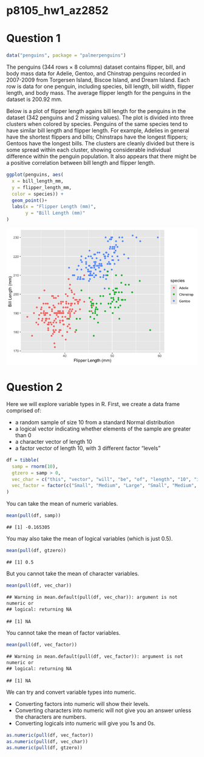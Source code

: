 p8105_hw1_az2852
================

# Question 1

``` r
data("penguins", package = "palmerpenguins")
```

The penguins (344 rows × 8 columns) dataset contains flipper, bill, and
body mass data for Adelie, Gentoo, and Chinstrap penguins recorded in
2007-2009 from Torgersen Island, Biscoe Island, and Dream Island. Each
row is data for one penguin, including species, bill length, bill width,
flipper length, and body mass. The average flipper length for the
penguins in the dataset is 200.92 mm.

Below is a plot of flipper length agains bill length for the penguins in
the dataset (342 penguins and 2 missing values). The plot is divided
into three clusters when colored by species. Penguins of the same
species tend to have similar bill length and flipper length. For
example, Adelies in general have the shortest flippers and bills;
Chinstraps have the longest flippers; Gentoos have the longest bills.
The clusters are cleanly divided but there is some spread within each
cluster, showing considerable individual difference within the penguin
population. It also appears that there might be a positive correlation
between bill length and flipper length.

``` r
ggplot(penguins, aes(
  x = bill_length_mm,
  y = flipper_length_mm, 
  color = species)) + 
  geom_point()+
  labs(x = "Flipper Length (mm)", 
       y = "Bill Length (mm)" 
)
```

![](p8105_hw1_az2852_files/figure-gfm/scatterplot-1.png)<!-- -->

# Question 2

Here we will explore variable types in R. First, we create a data frame
comprised of:

- a random sample of size 10 from a standard Normal distribution
- a logical vector indicating whether elements of the sample are greater
  than 0
- a character vector of length 10
- a factor vector of length 10, with 3 different factor “levels”

``` r
df = tibble(
  samp = rnorm(10),
  gtzero = samp > 0,
  vec_char = c("this", "vector", "will", "be", "of", "length", "10", "isn't", "it", "?"),
  vec_factor = factor(c("Small", "Medium", "Large", "Small", "Medium", "Large", "Small", "Medium", "Large", "Medium")),
)
```

You can take the mean of numeric variables.

``` r
mean(pull(df, samp))
```

    ## [1] -0.165305

You may also take the mean of logical variables (which is just 0.5).

``` r
mean(pull(df, gtzero))
```

    ## [1] 0.5

But you cannot take the mean of character variables.

``` r
mean(pull(df, vec_char))
```

    ## Warning in mean.default(pull(df, vec_char)): argument is not numeric or
    ## logical: returning NA

    ## [1] NA

You cannot take the mean of factor variables.

``` r
mean(pull(df, vec_factor))
```

    ## Warning in mean.default(pull(df, vec_factor)): argument is not numeric or
    ## logical: returning NA

    ## [1] NA

We can try and convert variable types into numeric.

- Converting factors into numeric will show their levels.
- Converting characters into numeric will not give you an answer unless
  the characters are numbers.
- Converting logicals into numeric will give you 1s and 0s.

``` r
as.numeric(pull(df, vec_factor))
as.numeric(pull(df, vec_char))
as.numeric(pull(df, gtzero))
```
